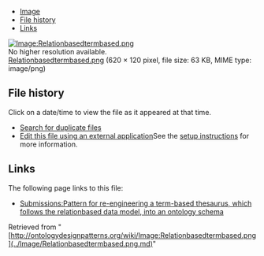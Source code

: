 * [Image](../Image/Relationbasedtermbased.png.md#file)
* [File history](../Image/Relationbasedtermbased.png.md#filehistory)
* [Links](../Image/Relationbasedtermbased.png.md#filelinks)

[![Image:Relationbasedtermbased.png](../../../images/c/c7/Relationbasedtermbased.png)](../../../images/c/c7/Relationbasedtermbased.png)  
No higher resolution available.  
[Relationbasedtermbased.png](../../../images/c/c7/Relationbasedtermbased.png)‎ (620 × 120 pixel, file size: 63 KB, MIME type: image/png)

## File history

Click on a date/time to view the file as it appeared at that time.



  
* [Search for duplicate files](http://ontologydesignpatterns.org/wiki/Special:FileDuplicateSearch/Relationbasedtermbased.png "Special:FileDuplicateSearch/Relationbasedtermbased.png")
* [Edit this file using an external application](http://ontologydesignpatterns.org/wiki/index.php?title=Image:Relationbasedtermbased.png&action=edit&externaledit=true&mode=file "Image:Relationbasedtermbased.png")See the [setup instructions](http://www.mediawiki.org/wiki/Manual:External_editors "http://www.mediawiki.org/wiki/Manual:External_editors") for more information.

## Links



The following page links to this file:


* [Submissions:Pattern for re-engineering a term-based thesaurus, which follows the relationbased data model, into an ontology schema](../Submissions/Pattern_for_re-engineering_a_term-based_thesaurus,_which_follows_the_relationbased_data_model,_into_an_ontology_schema.md "Submissions:Pattern for re-engineering a term-based thesaurus, which follows the relationbased data model, into an ontology schema")


Retrieved from "[http://ontologydesignpatterns.org/wiki/Image:Relationbasedtermbased.png](../Image/Relationbasedtermbased.png.md)"